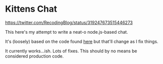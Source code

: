 Kittens Chat
============

https://twitter.com/RecodingBlog/status/319247673515446273

This here's my attempt to write a neat-o node.js-based chat.

It's (loosely) based on the code found [here](http://martinsikora.com/nodejs-and-websocket-simple-chat-tutorial) but that'll change as I fix things.

It currently works...ish.  Lots of fixes.  This should by no means be considered production code.